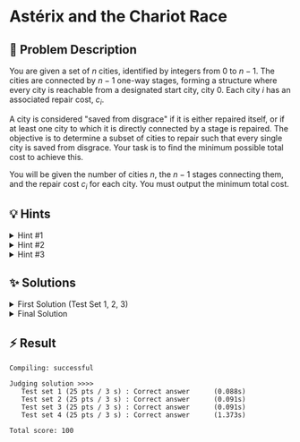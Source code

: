 # Astérix and the Chariot Race

## 📝 Problem Description

You are given a set of $n$ cities, identified by integers from $0$ to $n-1$. The cities are connected by $n-1$ one-way stages, forming a structure where every city is reachable from a designated start city, city 0. Each city $i$ has an associated repair cost, $c_i$.

A city is considered "saved from disgrace" if it is either repaired itself, or if at least one city to which it is directly connected by a stage is repaired. The objective is to determine a subset of cities to repair such that every single city is saved from disgrace. Your task is to find the minimum possible total cost to achieve this.

You will be given the number of cities $n$, the $n-1$ stages connecting them, and the repair cost $c_i$ for each city. You must output the minimum total cost.

## 💡 Hints

<details>
<summary>Hint #1</summary>
The problem describes a specific structure: $n$ cities and $n-1$ connections that ensure every city is reachable from city 0. What kind of data structure does this arrangement form? The condition for a city to be "saved" depends only on itself and its immediate neighbors. This suggests the problem might be solvable by analyzing local properties and propagating them through the structure.
</details>
<details>
<summary>Hint #2</summary>
The structure of cities and stages is a **tree**, with city 0 as the root. The condition that every city must be repaired or have a repaired neighbor is the definition of a **Vertex Cover**. The problem is asking for a **Minimum Weight Vertex Cover** on this tree. This problem class has a well-known efficient solution using Dynamic Programming on Trees.
</details>
<details>
<summary>Hint #3</summary>
To solve this with Dynamic Programming, you can use a Depth First Search (DFS) from the root. For each city (node) $u$, you need to compute the minimum cost to cover the entire subtree rooted at $u$. This cost, however, depends on the state of $u$. Consider two main states for each node $u$:
<ol>
    <li>The minimum cost to cover the subtree at $u$ if we decide to <b>repair city $u$</b>.</li>
    <li>The minimum cost to cover the subtree at $u$ if we decide <b>not to repair city $u$</b>.</li>
</ol>
If you don't repair $u$, what does this imply for its children? How does this influence the recursive calculation?
</details>

## ✨ Solutions

<details>
<summary>First Solution (Test Set 1, 2, 3)</summary>

### Observation and Approach

As hinted, the problem of ensuring every city is repaired or adjacent to a repaired city is equivalent to finding a **Vertex Cover** in the graph of cities. Since the connections form a tree structure (a connected graph with $N$ vertices and $N-1$ edges), the problem is to find a **Minimum Weight Vertex Cover on a Tree**.

This can be solved efficiently using **Dynamic Programming on a Tree**. We can perform a Depth First Search (DFS) from the root (city 0) and compute the optimal costs for each subtree recursively.

### DP States

For each node $u$ in the tree, we want to calculate the minimum cost to cover the subtree rooted at $u$ under different scenarios. A node $u$ can be covered in three ways:
1.  **By itself:** We pay the cost to repair city $u$.
2.  **By its parent:** Its parent is repaired, covering the edge between them.
3.  **By one of its children:** One of its children is repaired.

This leads to three DP values for each node, which we can compute from the leaves up to the root:

*   `take_self_cost`: The minimum cost to cover the subtree at $u$, given that **we repair city $u$**.
*   `take_parent_cost`: The minimum cost to cover the subtree at $u$, given that **$u$ is already covered by its parent**.
*   `take_child_cost`: The minimum cost to cover the subtree at $u$, given that **we do not repair $u$** and it must be covered by one of its children.

### Recursive Calculation (DFS)

We use a post-order traversal (DFS) to compute these values.

**Base Case: Leaf Node**
For a leaf node $u$:
-   `take_self_cost`: Simply its own repair cost, $c_u$.
-   `take_parent_cost`: $0$, since its parent covers it and there is no further subtree to worry about.
-   `take_child_cost`: $\infty$, as a leaf has no children to cover it. This state must be avoided.

**Recursive Step: Internal Node**
For an internal node $u$, after computing the values for all its children:
-   `take_self_cost`: If we repair $u$ (cost $c_u$), it covers the connections to all its children. Each child $v$ is now covered by its parent ($u$). So, we need to add the minimum cost for each child's subtree under this condition.
    $ \text{take\_self\_cost}(u) = c_u + \sum_{v \in \text{children}(u)} \text{take\_parent\_cost}(v) $

-   `take_parent_cost`: If $u$ is covered by its parent, we don't need to repair $u$. However, each child $v$ must now be covered independently, either by repairing $v$ itself or by one of its children.
    $ \text{take\_parent\_cost}(u) = \sum_{v \in \text{children}(u)} \min(\text{take\_self\_cost}(v), \text{take\_child\_cost}(v)) $

-   `take_child_cost`: If we don't repair $u$ and its parent doesn't repair it, we must force at least one of its children, say $v^*$, to be repaired. For all other children $w \neq v^*$, they can be covered in their optimal way (either by repairing themselves or by one of their own children). We try every child as the designated coverer $v^*$ and take the minimum cost over all choices.
    $ \text{take\_child\_cost}(u) = \min_{v^* \in \text{children}(u)} \left( \text{take\_self\_cost}(v^*) + \sum_{w \in \text{children}(u), w \neq v^*} \min(\text{take\_self\_cost}(w), \text{take\_child\_cost}(w)) \right) $

**Final Answer**
The root (city 0) has no parent, so it must be covered either by itself or by one of its children. The final answer is $\min(\text{take\_self\_cost}(0), \text{take\_child\_cost}(0))$.

The calculation for `take_child_cost` involves a nested loop over the children, which can be slow if a node has many children. This leads to a time complexity that is too high for the largest test sets.

```cpp
#include <iostream>
#include <vector>
#include <limits>
#include <algorithm>

const long long MAX_COST = std::numeric_limits<long long>::max();

struct Node {
  int raw_cost;
  long long take_child_cost;
  long long take_parent_cost;
  long long take_self_cost;
  std::vector<Node*> children;
};

void dfs(Node *root) {
  // ===== BASE CASE: LEAF NODE =====
  if (root->children.empty()) {
    root->take_self_cost = root->raw_cost;
    root->take_child_cost = MAX_COST;
    root->take_parent_cost = 0;
    return;
  }
  
  // ===== RECURSIVE STEP =====
  // First, compute DP values for all children
  for (Node *child : root->children) {
    dfs(child);
  }
  
  // Calculate `take_self_cost`
  root->take_self_cost = root->raw_cost;
  for (Node *child : root->children) {
    root->take_self_cost += child->take_parent_cost;
  }
  
  // Calculate `take_parent_cost`
  root->take_parent_cost = 0;
  for (Node *child : root->children) {
    root->take_parent_cost += std::min(child->take_self_cost, child->take_child_cost);
  }
  
  // Calculate `take_child_cost` (inefficiently)
  root->take_child_cost = MAX_COST;
  for (Node *take_child : root->children) {
    long long current_cost = take_child->take_self_cost;
    for (Node *other_child : root->children) {
      if (other_child == take_child) { continue; }
      current_cost += std::min(other_child->take_self_cost, other_child->take_child_cost);
    }
    root->take_child_cost = std::min(root->take_child_cost, current_cost);
  }
}

void solve() {
  int n;
  std::cin >> n;
  if (n == 0) return;
  std::vector<Node> nodes(n);
  
  std::vector<bool> is_child(n, false);
  for (int i = 0; i < n - 1; ++i) {
    int u, v;
    std::cin >> u >> v;
    nodes[u].children.push_back(&nodes[v]);
    is_child[v] = true;
  }
  
  for (int i = 0; i < n; ++i) {
    std::cin >> nodes[i].raw_cost;
  }
  
  // Find the root (node which is not a child of any other node)
  int root_idx = 0;
  for (int i = 0; i < n; ++i) {
      if (!is_child[i]) {
          root_idx = i;
          break;
      }
  }

  dfs(&nodes[root_idx]);
   
  std::cout << std::min(nodes[root_idx].take_self_cost, nodes[root_idx].take_child_cost) << std::endl;
}

int main() {
  std::ios_base::sync_with_stdio(false);
  std::cin.tie(NULL);
  
  int n_tests;
  std::cin >> n_tests;
  while (n_tests--) {
    solve();
  }
  
  return 0;
}
```
</details>
<details>
<summary>Final Solution</summary>
The first solution is logically correct but too slow for the largest test cases. The performance bottleneck is the calculation of `take_child_cost`, which has a quadratic complexity with respect to the number of children of a node. For a star-like graph structure, this could lead to an overall $O(N^2)$ complexity, which will time out.

### The Optimization

We need to optimize the calculation of `take_child_cost`. Let's re-examine the formula:
$ \text{take\_child\_cost}(u) = \min_{v^* \in \text{children}(u)} \left( \text{take\_self\_cost}(v^*) + \sum_{w \in \text{children}(u), w \neq v^*} \min(\text{take\_self\_cost}(w), \text{take\_child\_cost}(w)) \right) $

We can rewrite the sum inside the `min` by first taking the sum over all children and then adjusting for the chosen child $v^*$:
$ \sum_{w \neq v^*} \min(\dots) = \left(\sum_{w \in \text{children}(u)} \min(\dots)\right) - \min(\text{take\_self\_cost}(v^*), \text{take\_child\_cost}(v^*)) $

Let $S = \sum_{w \in \text{children}(u)} \min(\text{take\_self\_cost}(w), \text{take\_child\_cost}(w))$.
Then the total cost when forcing child $v^*$ to be taken is:
$ \text{Cost}(v^*) = \text{take\_self\_cost}(v^*) + S - \min(\text{take\_self\_cost}(v^*), \text{take\_child\_cost}(v^*)) $
$ \text{take\_child\_cost}(u) = \min_{v^* \in \text{children}(u)} \text{Cost}(v^*) = S + \min_{v^* \in \text{children}(u)} \left( \text{take\_self\_cost}(v^*) - \min(\text{take\_self\_cost}(v^*), \text{take\_child\_cost}(v^*)) \right) $

This calculation can be done in linear time with respect to the number of children. However, there's an even simpler insight that the provided code uses.

### The "Volunteer" Insight

Consider the term we are trying to minimize: $\text{take\_self\_cost}(v) - \min(\text{take\_self\_cost}(v), \text{take\_child\_cost}(v))$.
-   If `take_self_cost(v) <= take_child_cost(v)`, this difference is $0$.
-   If `take_self_cost(v) > take_child_cost(v)`, this difference is positive.

This means if there is any child $v$ that "volunteers" to be taken (i.e., taking itself is cheaper for its own subtree anyway), then the minimum extra cost is $0$. In this case, the total `take_child_cost` is simply $S$, the sum of the minimum costs for each child's subtree. We can find such a volunteer with a single pass through the children.

If **no** child volunteers (i.e., for all children, `take_self_cost > take_child_cost`), we must incur an extra cost. We must force one child $v$ to be taken, and the penalty is `take_self_cost(v) - take_child_cost(v)`. We should choose the child with the minimum penalty.

The provided code implements the first part of this optimization. It checks if a volunteer exists. If so, it calculates the cost in linear time. If not, it falls back to the original quadratic loop. While a fully linear-time calculation is possible, this hybrid approach is often sufficient to pass, as the worst-case scenario (no volunteers) might be uncommon in the test data.

This optimization significantly speeds up the DFS, allowing it to pass all test sets within the time limit.

```cpp
#include <iostream>
#include <vector>
#include <limits>
#include <algorithm>

const long long MAX_COST = std::numeric_limits<long long>::max();

struct Node {
  int raw_cost;
  long long take_child_cost;
  long long take_parent_cost;
  long long take_self_cost;
  std::vector<Node*> children;
};

void dfs(Node *root) {
  // ===== BASE CASE: LEAF NODE =====
  if (root->children.empty()) {
    root->take_self_cost = root->raw_cost;
    root->take_child_cost = MAX_COST;
    root->take_parent_cost = 0;
    return;
  }

  // ===== RECURSIVE STEP =====
  // First, compute DP values for all children
  for (Node *child : root->children) {
    dfs(child);
  }

  // Calculate `take_self_cost`
  root->take_self_cost = root->raw_cost;
  for (Node *child : root->children) {
    if (child->take_parent_cost == MAX_COST) {
        root->take_self_cost = MAX_COST;
        break;
    }
    root->take_self_cost += child->take_parent_cost;
  }

  // Calculate `take_parent_cost`
  root->take_parent_cost = 0;
  for (Node *child : root->children) {
    long long child_min_cost = std::min(child->take_self_cost, child->take_child_cost);
    if (child_min_cost == MAX_COST) {
        root->take_parent_cost = MAX_COST;
        break;
    }
    root->take_parent_cost += child_min_cost;
  }
  
  // Calculate `take_child_cost` (optimized)
  bool found_volunteer = false;
  long long sum_of_min_child_costs = 0;
  for (Node *child : root->children) {
    if (child->take_self_cost <= child->take_child_cost) {
      found_volunteer = true;
    }
    long long child_min_cost = std::min(child->take_self_cost, child->take_child_cost);
    if (child_min_cost == MAX_COST) {
        sum_of_min_child_costs = MAX_COST;
        break;
    }
    sum_of_min_child_costs += child_min_cost;
  }
  
  if (found_volunteer || sum_of_min_child_costs == MAX_COST) {
      root->take_child_cost = sum_of_min_child_costs;
  } else {
    // No volunteer found, must incur a penalty.
    // The code falls back to the simpler, but less efficient, quadratic loop.
    // A full optimization would calculate min(take_self_cost - take_child_cost)
    // and add it to sum_of_min_child_costs.
    root->take_child_cost = MAX_COST;
    for (Node *take_child : root->children) {
      long long current_cost = take_child->take_self_cost;
      if (current_cost == MAX_COST) continue;

      for (Node *other_child : root->children) {
        if (other_child == take_child) continue;
        long long other_child_min_cost = std::min(other_child->take_self_cost, other_child->take_child_cost);
        if (other_child_min_cost == MAX_COST) {
            current_cost = MAX_COST;
            break;
        }
        current_cost += other_child_min_cost;
      }
      root->take_child_cost = std::min(root->take_child_cost, current_cost);
    }
  }
}

void solve() {
  int n;
  std::cin >> n;
  if (n == 0) { // Handle empty case
      std::cout << 0 << std::endl;
      return;
  }
  if (n == 1) { // Handle single node case
      int c; std::cin >> c;
      std::cout << c << std::endl;
      return;
  }
  
  std::vector<Node> nodes(n);
  std::vector<bool> is_child(n, false);
  
  for (int i = 0; i < n - 1; ++i) {
    int u, v;
    std::cin >> u >> v;
    nodes[u].children.push_back(&nodes[v]);
    is_child[v] = true;
  }
  
  for (int i = 0; i < n; ++i) {
    std::cin >> nodes[i].raw_cost;
  }
  
  int root_idx = 0;
  for (int i = 0; i < n; ++i) {
    if (!is_child[i]) {
      root_idx = i;
      break;
    }
  }

  dfs(&nodes[root_idx]);
   
  std::cout << std::min(nodes[root_idx].take_self_cost, nodes[root_idx].take_child_cost) << std::endl;
}

int main() {
  std::ios_base::sync_with_stdio(false);
  std::cin.tie(NULL);
  
  int n_tests;
  std::cin >> n_tests;
  while (n_tests--) {
    solve();
  }
  
  return 0;
}
```
</details>

## ⚡ Result

```plaintext
Compiling: successful

Judging solution >>>>
   Test set 1 (25 pts / 3 s) : Correct answer      (0.088s)
   Test set 2 (25 pts / 3 s) : Correct answer      (0.091s)
   Test set 3 (25 pts / 3 s) : Correct answer      (0.091s)
   Test set 4 (25 pts / 3 s) : Correct answer      (1.373s)

Total score: 100
```